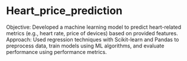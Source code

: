 # Heart_price_prediction
Objective: Developed a machine learning model to predict heart-related metrics (e.g., heart rate, price of devices) based on provided features. Approach: Used regression techniques with Scikit-learn and Pandas to preprocess data, train models using ML algorithms, and evaluate performance using performance metrics.
